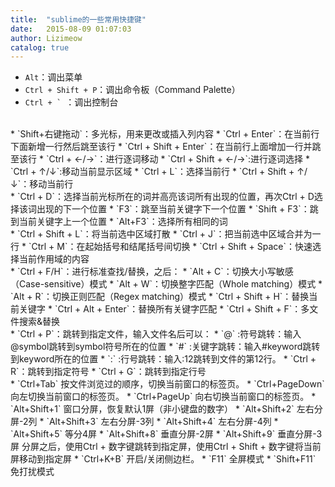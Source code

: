 ```yaml
---
title:  "sublime的一些常用快捷键"
date:   2015-08-09 01:07:03
author: Lizimeow
catalog: true
---
```

* `Alt`：调出菜单
* `Ctrl + Shift + P`：调出命令板（Command Palette）
* ``Ctrl + ` ``：调出控制台
<br>
* `Shift+右键拖动`：多光标，用来更改或插入列内容
* `Ctrl + Enter`：在当前行下面新增一行然后跳至该行
* `Ctrl + Shift + Enter`：在当前行上面增加一行并跳至该行
* `Ctrl + ←/→`：进行逐词移动
* `Ctrl + Shift + ←/→`:进行逐词选择
* `Ctrl + ↑/↓`:移动当前显示区域
* `Ctrl + L`：选择当前行
* `Ctrl + Shift + ↑/↓`：移动当前行
<br>
* `Ctrl + D`：选择当前光标所在的词并高亮该词所有出现的位置，再次Ctrl + D选择该词出现的下一个位置
* `F3`：跳至当前关键字下一个位置
* `Shift + F3`：跳到当前关键字上一个位置
* `Alt+F3`：选择所有相同的词
<br>
* `Ctrl + Shift + L`：将当前选中区域打散
* `Ctrl + J`：把当前选中区域合并为一行
* `Ctrl + M`：在起始括号和结尾括号间切换
* `Ctrl + Shift + Space`：快速选择当前作用域的内容
<br>
* `Ctrl + F/H`：进行标准查找/替换，之后：
	* `Alt + C`：切换大小写敏感（Case-sensitive）模式
	* `Alt + W`：切换整字匹配（Whole matching）模式
	* `Alt + R`：切换正则匹配（Regex matching）模式
	* `Ctrl + Shift + H`：替换当前关键字
	* `Ctrl + Alt + Enter`：替换所有关键字匹配
	* `Ctrl + Shift + F`：多文件搜索&替换
<br>
* `Ctrl + P`：跳转到指定文件，输入文件名后可以：
	* `@` :符号跳转：输入@symbol跳转到symbol符号所在的位置
 	* `#` :关键字跳转：输入#keyword跳转到keyword所在的位置
 	* `:` :行号跳转：输入:12跳转到文件的第12行。
* `Ctrl + R`：跳转到指定符号
* `Ctrl + G`：跳转到指定行号
<br>
* `Ctrl+Tab` 按文件浏览过的顺序，切换当前窗口的标签页。
* `Ctrl+PageDown` 向左切换当前窗口的标签页。
* `Ctrl+PageUp` 向右切换当前窗口的标签页。
* `Alt+Shift+1` 窗口分屏，恢复默认1屏（非小键盘的数字）
* `Alt+Shift+2` 左右分屏-2列
* `Alt+Shift+3` 左右分屏-3列
* `Alt+Shift+4` 左右分屏-4列
* `Alt+Shift+5` 等分4屏
* `Alt+Shift+8` 垂直分屏-2屏
* `Alt+Shift+9` 垂直分屏-3屏
 分屏之后，使用Ctrl + 数字键跳转到指定屏，使用Ctrl + Shift + 数字键将当前屏移动到指定屏
* `Ctrl+K+B` 开启/关闭侧边栏。
* `F11` 全屏模式
* `Shift+F11` 免打扰模式 